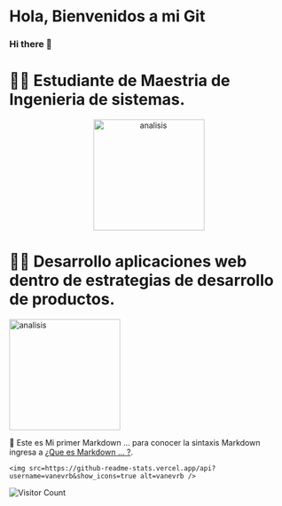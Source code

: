 # Hola, Bienvenidos a mi Git
### Hi there 👋


# 👩‍💼  Estudiante de Maestria de Ingenieria de sistemas.
<p align="center">

<img width="200" alt="analisis" src="https://github.com/vanevrb/vanevrb/blob/master/student.jpg"> 


# 💁‍♀️ Desarrollo aplicaciones web dentro de estrategias de desarrollo de productos.

<img width="200" alt="analisis" src="https://github.com/vanevrb/vanevrb/blob/master/analytics.png"> 

🔭 Este es Mi primer Markdown ... para conocer la sintaxis Markdown ingresa a [¿Que es Markdown ... ?](https://www.twitch.tv/videos/699621601).

<!--

![Avatar](https://github.com/vanevrb/vanevrb/blob/master/analytics.png)

**vanevrb/vanevrb** is a ✨ _special_ ✨ repository because its `README.md` (this file) appears on your GitHub profile.

Here are some ideas to get you started:

- 🔭 I’m currently working on ...
- 🌱 I’m currently learning ...
- 👯 I’m looking to collaborate on ...
- 🤔 I’m looking for help with ...
- 💬 Ask me about ...
- 📫 How to reach me: ...
- 😄 Pronouns: ...
- ⚡ Fun fact: ...
-->
<!--
**Visitor Count :**
<br>
-->

	<img src=https://github-readme-stats.vercel.app/api?username=vanevrb&show_icons=true alt=vanevrb />
  
![Visitor Count](https://profile-counter.glitch.me/vanevrb/count.svg) 
</p>
